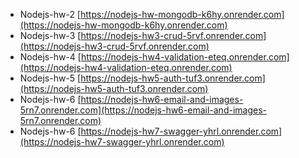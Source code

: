 - Nodejs-hw-2 [https://nodejs-hw-mongodb-k6hy.onrender.com](https://nodejs-hw-mongodb-k6hy.onrender.com)
- Nodejs-hw-3 [https://nodejs-hw3-crud-5rvf.onrender.com](https://nodejs-hw3-crud-5rvf.onrender.com)
- Nodejs-hw-4 [https://nodejs-hw4-validation-eteq.onrender.com](https://nodejs-hw4-validation-eteq.onrender.com)
- Nodejs-hw-5 [https://nodejs-hw5-auth-tuf3.onrender.com](https://nodejs-hw5-auth-tuf3.onrender.com)
- Nodejs-hw-6 [https://nodejs-hw6-email-and-images-5rn7.onrender.com](https://nodejs-hw6-email-and-images-5rn7.onrender.com)
- Nodejs-hw-6 [https://nodejs-hw7-swagger-yhrl.onrender.com](https://nodejs-hw7-swagger-yhrl.onrender.com)
